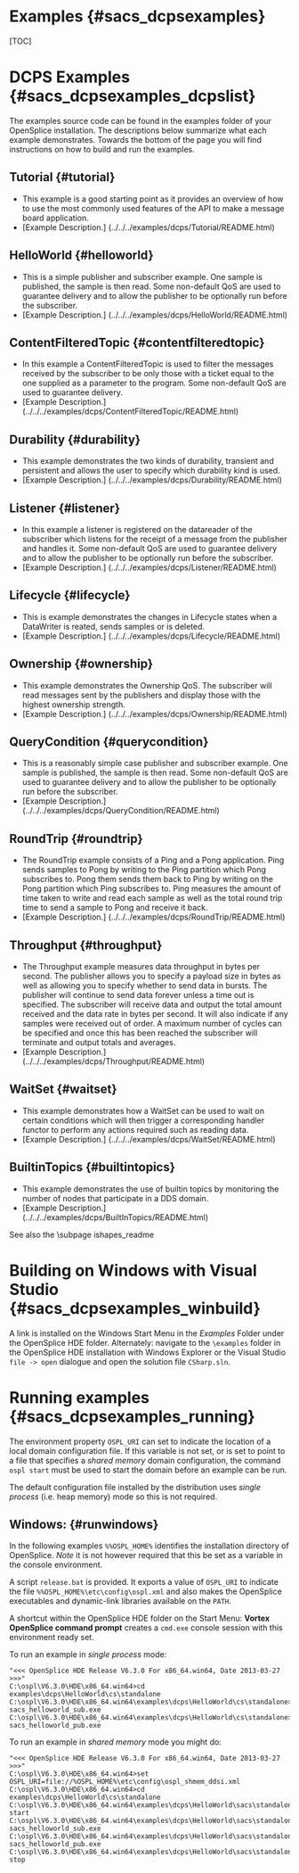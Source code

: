 Examples                                                                        {#sacs_dcpsexamples}
========

[TOC]

DCPS Examples                                                                   {#sacs_dcpsexamples_dcpslist}
=============

The examples source code can be found in the examples folder of your OpenSplice installation.
The descriptions below summarize what each example demonstrates. Towards the bottom of the page
you will find instructions on how to build and run the examples.

Tutorial                                                                                {#tutorial}
--------
- This example is a good starting point as it provides an overview of how to use
the most commonly used features of the API to make a message board application.
- [Example Description.] (../../../examples/dcps/Tutorial/README.html)

HelloWorld                                                                              {#helloworld}
----------
- This is a simple publisher and subscriber example. One sample is published, the
sample is then read. Some non-default QoS are used to guarantee delivery and to
allow the publisher to be optionally run before the subscriber.
- [Example Description.] (../../../examples/dcps/HelloWorld/README.html)

ContentFilteredTopic                                                                    {#contentfilteredtopic}
--------------------
- In this example a ContentFilteredTopic is used to filter the messages received by
the subscriber to be only those with a ticket equal to the one supplied as a parameter
to the program. Some non-default QoS are used to guarantee delivery.
- [Example Description.] (../../../examples/dcps/ContentFilteredTopic/README.html)

Durability                                                                              {#durability}
----------
- This example demonstrates the two kinds of durability, transient and persistent
and allows the user to specify which durability kind is used.
- [Example Description.] (../../../examples/dcps/Durability/README.html)

Listener                                                                                {#listener}
--------
- In this example a listener is registered on the datareader of the subscriber which
listens for the receipt of a message from the publisher and handles it. Some
non-default QoS are used to guarantee delivery and to allow the publisher to be
optionally run before the subscriber.
- [Example Description.] (../../../examples/dcps/Listener/README.html)

Lifecycle                                                                               {#lifecycle}
---------
- This is example demonstrates the changes in Lifecycle states when a DataWriter is
reated, sends samples or is deleted.
- [Example Description.] (../../../examples/dcps/Lifecycle/README.html)

Ownership                                                                               {#ownership}
---------
- This example demonstrates the Ownership QoS. The subscriber will read messages sent
by the publishers and display those with the highest ownership strength.
- [Example Description.] (../../../examples/dcps/Ownership/README.html)

QueryCondition                                                                          {#querycondition}
--------------
- This is a reasonably simple case publisher and subscriber example. One sample is
published, the sample is then read. Some non-default QoS are used to guarantee
delivery and to allow the publisher to be optionally run before the subscriber.
- [Example Description.] (../../../examples/dcps/QueryCondition/README.html)

RoundTrip                                                                               {#roundtrip}
---------
- The RoundTrip example consists of a Ping and a Pong application. Ping sends samples
to Pong by writing to the Ping partition which Pong subscribes to. Pong them sends
them back to Ping by writing on the Pong partition which Ping subscribes to. Ping
measures the amount of time taken to write and read each sample as well as the total
round trip time to send a sample to Pong and receive it back.
- [Example Description.] (../../../examples/dcps/RoundTrip/README.html)

Throughput                                                                              {#throughput}
----------
- The Throughput example measures data throughput in bytes per second. The publisher
allows you to specify a payload size in bytes as well as allowing you to specify
whether to send data in bursts. The publisher will continue to send data forever
unless a time out is specified. The subscriber will receive data and output the
total amount received and the data rate in bytes per second. It will also indicate
if any samples were received out of order. A maximum number of cycles can be
specified and once this has been reached the subscriber will terminate and output
totals and averages.
- [Example Description.] (../../../examples/dcps/Throughput/README.html)

WaitSet                                                                                 {#waitset}
-------
- This example demonstrates how a WaitSet can be used to wait on certain conditions
which will then trigger a corresponding handler functor to perform any actions
required such as reading data.
- [Example Description.] (../../../examples/dcps/WaitSet/README.html)

BuiltinTopics                                                                           {#builtintopics}
-------------
- This example demonstrates the use of builtin topics by monitoring the number of
nodes that participate in a DDS domain.
- [Example Description.] (../../../examples/dcps/BuiltInTopics/README.html)

See also the \subpage ishapes_readme

Building on Windows with Visual Studio                                          {#sacs_dcpsexamples_winbuild}
======================================

A link is installed on the Windows Start Menu in the *Examples* Folder under
the OpenSplice HDE folder. Alternately: navigate to the `\examples` folder in
the OpenSplice HDE installation with Windows Explorer or the Visual Studio
`file -> open` dialogue and open the solution file `CSharp.sln`.

Running examples                                                               {#sacs_dcpsexamples_running}
================

The environment property `OSPL_URI` can set to indicate the location of a local
domain configuration file. If this variable is not set, or is set to point to a
file that specifies a _shared memory_ domain configuration, the command
`ospl start` must be used to start the domain before an example can be run.

The default configuration file installed by the distribution uses _single process_
(i.e. heap memory) mode so this is not required.

Windows:                                                                                {#runwindows}
--------

In the following examples `%%OSPL_HOME%` identifies the installation directory of
OpenSplice. *Note* it is not however required that this be set as a variable
in the console environment.

A script `release.bat` is provided. It exports a value of `OSPL_URI` to indicate
the file `%%OSPL_HOME%\etc\config\ospl.xml` and also makes the OpenSplice
executables and dynamic-link libraries available on the `PATH`.

A shortcut within the OpenSplice HDE folder on the Start Menu: **Vortex OpenSplice
command prompt** creates a `cmd.exe` console session with this environment ready
set.

To run an example in _single process_ mode:

    "<<< OpenSplice HDE Release V6.3.0 For x86_64.win64, Date 2013-03-27 >>>"
    C:\ospl\V6.3.0\HDE\x86_64.win64>cd examples\dcps\HelloWorld\cs\standalone
    C:\ospl\V6.3.0\HDE\x86_64.win64\examples\dcps\HelloWorld\cs\standalone>start sacs_helloworld_sub.exe
    C:\ospl\V6.3.0\HDE\x86_64.win64\examples\dcps\HelloWorld\cs\standalone>start sacs_helloworld_pub.exe

To run an example in _shared memory_ mode you might do:

    "<<< OpenSplice HDE Release V6.3.0 For x86_64.win64, Date 2013-03-27 >>>"
    C:\ospl\V6.3.0\HDE\x86_64.win64>set OSPL_URI=file://%OSPL_HOME%\etc\config\ospl_shmem_ddsi.xml
    C:\ospl\V6.3.0\HDE\x86_64.win64>cd examples\dcps\HelloWorld\cs\standalone
    C:\ospl\V6.3.0\HDE\x86_64.win64\examples\dcps\HelloWorld\sacs\standalone>ospl start
    C:\ospl\V6.3.0\HDE\x86_64.win64\examples\dcps\HelloWorld\sacs\standalone>start sacs_helloworld_sub.exe
    C:\ospl\V6.3.0\HDE\x86_64.win64\examples\dcps\HelloWorld\sacs\standalone>start sacs_helloworld_pub.exe
    C:\ospl\V6.3.0\HDE\x86_64.win64\examples\dcps\HelloWorld\sacs\standalone>ospl stop
